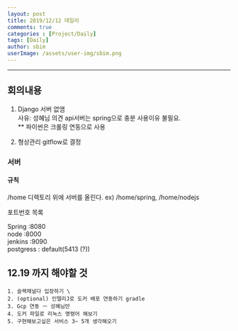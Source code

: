 ```yaml
---
layout: post
title: 2019/12/12 데일리
comments: true
categories : [Project/Daily]
tags: [Daily]
author: sbim
userImage: /assets/user-img/sbim.png
---
```


---

## 회의내용
  1. Django 서버 없앰 <br>
  사유: 성혜님 의견 api서버는 spring으로 충분 사용이유 불필요. <br>
  ** 파이썬은 크롤링 연동으로 사용

  2. 형상관리 gitflow로 결정

### 서버
#### 규칙  
 /home 디렉토리 위에 서버를 올린다. ex) /home/spring, /home/nodejs

 포트번호 목록

 Spring :8080 <br>
 node :8000 <br>
 jenkins :9090 <br>
 postgress : default(5413 (?)) <br>

## 12.19 까지 해야할 것
    1. 슬랙채널다 입장하기 \
    2. (optional) 인텔리J로 도커 배포 연동하기 gradle
    3. Gcp 연동 ㅡ 성혜님만 
    4. 도커 파일로 리눅스 명령어 해보기 
    5. 구현해보고싶은 서비스 3~ 5개 생각해오기


